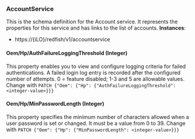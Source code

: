 ### AccountService
This is the schema definition for the Account service. It represents the properties for this service and has links to the list of accounts.
**Instances**:  
* https://{iLO}/redfish/v1/accountservice
#### Oem/Hp/AuthFailureLoggingThreshold (Integer)
This property enables you to view and configure logging criteria for failed authentications. A failed login log entry is recorded after the configured number of attempts. 0 = feature disabled; 1-3 and 5 are allowable values.
Change with `PATCH {"Oem": {"Hp": {"AuthFailureLoggingThreshold": <integer-value>}}}`
#### Oem/Hp/MinPasswordLength (Integer)
This property specifies the minimum number of characters allowed when a user password is set or changed. It must be a value from 0 to 39.
Change with `PATCH {"Oem": {"Hp": {"MinPasswordLength": <integer-value>}}}`
